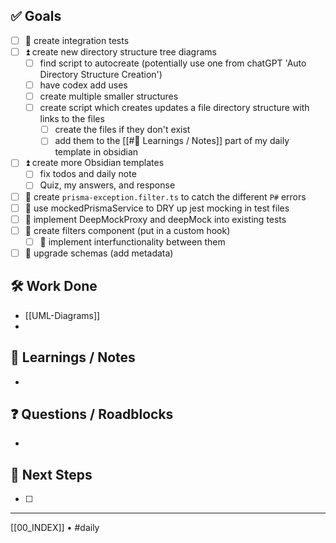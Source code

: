 ## ✅ Goals
- [ ] 🔺  create integration tests
- [ ] ⏫ create new directory structure tree diagrams
	- [ ] find script to autocreate (potentially use one from chatGPT 'Auto Directory Structure Creation')
	- [ ] have codex add uses 
	- [ ] create multiple smaller structures
	- [ ] create script which creates updates a file directory structure with links to the files 
		- [ ] create the files if they don't exist
		- [ ] add them to the [[#🧠 Learnings / Notes]] part of my daily template in obsidian
- [ ] ⏫ create more Obsidian templates
	- [ ] fix todos and daily note
	- [ ] Quiz, my answers, and response
- [ ] 🔼 create `prisma-exception.filter.ts` to catch the different `P#` errors
- [ ] 🔼 use mockedPrismaService to DRY up jest mocking in test files
- [ ] 🔼  implement DeepMockProxy and deepMock into existing tests
- [ ] 🔽  create filters component (put in a custom hook)
	- [ ] 🔽 implement interfunctionality between them
- [ ] 🔽 upgrade schemas (add metadata)

## 🛠️ Work Done
- [[UML-Diagrams]]
- 

## 🧠 Learnings / Notes
- 

## ❓ Questions / Roadblocks
- 

## 🔁 Next Steps
- [ ] 

---
[[00_INDEX]] • #daily
